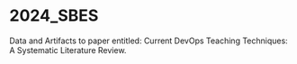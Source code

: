 # 2024_SBES
Data and Artifacts to paper entitled: Current DevOps Teaching Techniques: A Systematic Literature Review.
